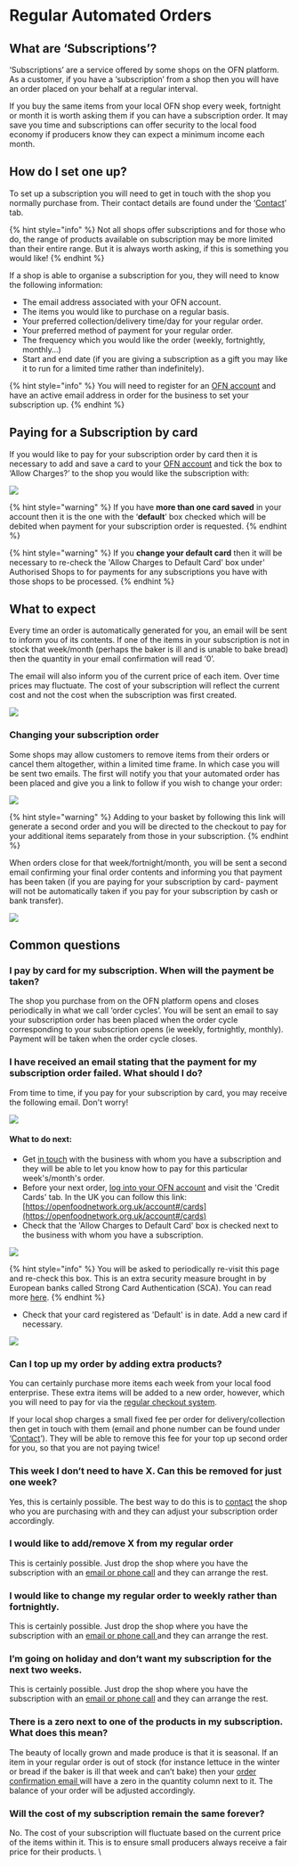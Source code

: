 # Regular Automated Orders

## **What are ‘Subscriptions’?**

‘Subscriptions’ are a service offered by some shops on the OFN platform.  As a customer, if you have a ‘subscription’ from a shop then you will have an order placed on your behalf at a regular interval. &#x20;

If you buy the same items from your local OFN shop every week, fortnight or month it is worth asking them if you can have a subscription order. It may save you time and subscriptions can offer security to the local food economy if producers know they can expect a minimum income each month.

## **How do I set one up?**

To set up a subscription you will need to get in touch with the shop you normally purchase from. Their contact details are found under the ‘[Contact](the-people-and-businesses-who-make-grow-your-food.md#contact)’ tab.

{% hint style="info" %}
Not all shops offer subscriptions and for those who do, the range of products available on subscription may be more limited than their entire range. But it is always worth asking, if this is something you would like!
{% endhint %}

If a shop is able to organise a subscription for you, they will need to know the following information:

* The email address associated with your OFN account.
* The items you would like to purchase on a regular basis.
* Your preferred collection/delivery time/day for your regular order.
* Your preferred method of payment for your regular order.
* The frequency which you would like the order (weekly, fortnightly, monthly…)
* Start and end date (if you are giving a subscription as a gift you may like it to run for a limited time rather than indefinitely).

{% hint style="info" %}
You will need to register for an [OFN account](your-ofn-account.md) and have an active email address in order for the business to set your subscription up.
{% endhint %}

## **Paying for a Subscription by card**

If you would like to pay for your subscription order by card then it is necessary to add and save a card to your [OFN account](your-ofn-account.md#credit-cards) and tick the box to ‘Allow Charges?’ to the shop you would like the subscription with:

![](../.gitbook/assets/authorisecard.jpg)

{% hint style="warning" %}
If you have **more than one card saved** in your account then it is the one with the ‘**default**’ box checked which will be debited when payment for your subscription order is requested.
{% endhint %}

{% hint style="warning" %}
If you **change your default card** then it will be necessary to re-check the 'Allow Charges to Default Card' box under' Authorised Shops to for payments for any subscriptions you have with those shops to be processed.
{% endhint %}

## **What to expect**

Every time an order is automatically generated for you, an email will be sent to inform you of its contents.  If one of the items in your subscription is not in stock that week/month (perhaps the baker is ill and is unable to bake bread) then the quantity in your email confirmation will read ‘0’.

The email will also inform you of the current price of each item.  Over time prices may fluctuate. The cost of your subscription will reflect the current cost and not the cost when the subscription was first created.

![](https://lh3.googleusercontent.com/3VwcWoSeYJegbFp-87a1578lu2oKbmy2hxeWw1FryuDmAU2lCDeaOxo5I2Z7Qymk691VCfcgBqWG0-dpFxIObWGsbscBUXL6SaoCX9yVypGJZiVuQe7p67sLBXKxD8-E5HS-ZELJ)

### Changing your subscription order

Some shops may allow customers to remove items from their orders or cancel them altogether, within a limited time frame.  In which case you will be sent two emails. The first will notify you that your automated order has been placed and give you a link to follow if you wish to change your order:

![](https://lh3.googleusercontent.com/M1rkMedLCXm6w6ZRMQrT\_7nz9R9u6nsMBfVAj2CWAAd3D5JiSDz9\_0TwFE7gco0saGtWbibcjrdqRabfNpEQcQ9InI0-AbqOfbcsk2HOkmHES-e9eBAq0cPJZB-uCZm7IJS7mEh8)

{% hint style="warning" %}
Adding to your basket by following this link will generate a second order and you will be directed to the checkout to pay for your additional items separately from those in your subscription.
{% endhint %}

When orders close for that week/fortnight/month, you will be sent a second email confirming your final order contents and informing you that payment has been taken (if you are paying for your subscription by card- payment will not be automatically taken if you pay for your subscription by cash or bank transfer).

![](https://lh3.googleusercontent.com/ow7-Yw4Wh8kxOHnVqHIPhaKsK7vywZqUx00kcWb9IcYgnIRbkVJpATfOM-fA3Y9Mj6NOSgQtFchPotByuOgmn6zvVz3IUBM1-UAhFSc0lTqozpA-9NHuGe2y6yRZkzbFPNyM5GT6)

## **Common questions**

### **I pay by card for my subscription. When will the payment be taken?**

The shop you purchase from on the OFN platform opens and closes periodically in what we call ‘order cycles’.  You will be sent an email to say your subscription order has been placed when the order cycle corresponding to your subscription opens (ie weekly, fortnightly, monthly).  Payment will be taken when the order cycle closes.

### I have received an email stating that the payment for my subscription order failed. What should I do?

From time to time, if you pay for your subscription by card, you may receive the following email. Don't worry!&#x20;

![](../.gitbook/assets/cardemail.jpg)

#### What to do next:

* Get [in touch](the-people-and-businesses-who-make-grow-your-food.md#contact) with the business with whom you have a subscription and they will be able to let you know how to pay for this particular week's/month's order.&#x20;
* Before your next order, [log into your OFN account](your-ofn-account.md#whats-in-your-account) and visit the 'Credit Cards' tab.  In the UK you can follow this link: [https://openfoodnetwork.org.uk/account#/cards](https://openfoodnetwork.org.uk/account#/cards)
* Check that the 'Allow Charges to Default Card' box is checked next to the business with whom you have a subscription.

![](../.gitbook/assets/authorisecard.jpg)

{% hint style="info" %}
You will be asked to periodically re-visit this page and re-check this box.  This is an extra security measure brought in by European banks called Strong Card Authentication (SCA). You can read more [here](https://en.wikipedia.org/wiki/Strong\_customer\_authentication).
{% endhint %}

* Check that your card registered as 'Default' is in date.  Add a new card if necessary.

![](../.gitbook/assets/newcard.gif)

### **Can I top up my order by adding extra products?**

You can certainly purchase more items each week from your local food enterprise.  These extra items will be added to a new order, however, which you will need to pay for via the [regular checkout system](shopping-and-placing-an-order.md#checkout).&#x20;

If your local shop charges a small fixed fee per order for delivery/collection then get in touch with them (email and phone number can be found under ‘[Contact](the-people-and-businesses-who-make-grow-your-food.md#contact)’). They will be able to remove this fee for your top up second order for you, so that you are not paying twice!

### **This week I don’t need to have X. Can this be removed for just one week?**

Yes, this is certainly possible. The best way to do this is to [contact](the-people-and-businesses-who-make-grow-your-food.md#contact) the shop who you are purchasing with and they can adjust your subscription order accordingly.

### **I would like to add/remove X from my regular order**

This is certainly possible. Just drop the shop where you have the subscription with an [email or phone call](the-people-and-businesses-who-make-grow-your-food.md#contact) and they can arrange the rest.

### **I would like to change my regular order to weekly rather than fortnightly.**

This is certainly possible. Just drop the shop where you have the subscription with an [email or phone call ](the-people-and-businesses-who-make-grow-your-food.md#contact)and they can arrange the rest.

### **I’m going on holiday and don’t want my subscription for the next two weeks.**

This is certainly possible. Just drop the shop where you have the subscription with an [email or phone call](the-people-and-businesses-who-make-grow-your-food.md#contact) and they can arrange the rest.

### **There is a zero next to one of the products in my subscription. What does this mean?**

The beauty of locally grown and made produce is that it is seasonal.  If an item in your regular order is out of stock (for instance lettuce in the winter or bread if the baker is ill that week and can’t bake) then your [order confirmation email ](regular-automated-orders.md#what-to-expect)will have a zero in the quantity column next to it.  The balance of your order will be adjusted accordingly.

### **Will the cost of my subscription remain the same forever?**

No. The cost of your subscription will fluctuate based on the current price of the items within it.  This is to ensure small producers always receive a fair price for their products.  \
